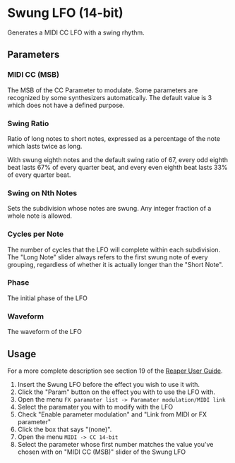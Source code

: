 Swung LFO (14-bit)
==================

Generates a MIDI CC LFO with a swing rhythm.

Parameters
----------

### MIDI CC (MSB)

The MSB of the CC Parameter to modulate. Some parameters are recognized by some synthesizers automatically. The default value is 3 which does not have a defined purpose.

### Swing Ratio

Ratio of long notes to short notes, expressed as a percentage of the note which lasts twice as long.

With swung eighth notes and the default swing ratio of 67, every odd eighth beat lasts 67% of every quarter beat, and every even eighth beat lasts 33% of every quarter beat.

### Swing on Nth Notes

Sets the subdivision whose notes are swung. Any integer fraction of a whole note is allowed.

### Cycles per Note

The number of cycles that the LFO will complete within each subdivision. The "Long Note" slider always refers to the first swung note of every grouping, regardless of whether it is actually longer than the "Short Note".

### Phase

The initial phase of the LFO

### Waveform

The waveform of the LFO


Usage
-----

For a more complete description see section 19 of the [Reaper User Guide](https://www.reaper.fm/userguide.php).

1. Insert the Swung LFO before the effect you wish to use it with.
2. Click the "Param" button on the effect you with to use the LFO with.
3. Open the menu `FX paramater list -> Paramater modulation/MIDI link`
4. Select the paramater you with to modify with the LFO
5. Check "Enable parameter modulation" and "Link from MIDI or FX parameter"
6. Click the box that says "(none)".
7. Open the menu `MIDI -> CC 14-bit`
8. Select the parameter whose first number matches the value you've chosen with on "MIDI CC (MSB)" slider of the Swung LFO
